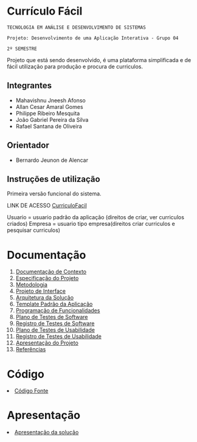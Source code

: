# Currículo Fácil

`TECNOLOGIA EM ANÁLISE E DESENVOLVIMENTO DE SISTEMAS`

`Projeto: Desenvolvimento de uma Aplicação Interativa - Grupo 04`

`2º SEMESTRE`

Projeto que está sendo desenvolvido, é uma plataforma simplificada e de fácil utilização para produção e procura de curriculos.

## Integrantes

* Mahavishnu Jneesh Afonso  
* Allan Cesar Amaral Gomes
* Philippe Ribeiro Mesquita
* João Gabriel Pereira da Silva 
* Rafael Santana de Oliveira 

## Orientador

* Bernardo Jeunon de Alencar

## Instruções de utilização

Primeira versão funcional do sistema.

LINK DE ACESSO <a href="https://curriculofacil.azurewebsites.net/">CurriculoFacil</a>

Usuario = usuario padrão da aplicação (direitos de criar, ver curriculos criados)
Empresa = usuario tipo empresa(direitos criar curriculos e pesquisar curriculos)

# Documentação

<ol>
<li><a href="docs/01-Documentação de Contexto.md"> Documentação de Contexto</a></li>
<li><a href="docs/02-Especificação do Projeto.md"> Especificação do Projeto</a></li>
<li><a href="docs/03-Metodologia.md"> Metodologia</a></li>
<li><a href="docs/04-Projeto de Interface.md"> Projeto de Interface</a></li>
<li><a href="docs/05-Arquitetura da Solução.md"> Arquitetura da Solução</a></li>
<li><a href="docs/06-Template Padrão da Aplicação.md"> Template Padrão da Aplicação</a></li>
<li><a href="docs/07-Programação de Funcionalidades.md"> Programação de Funcionalidades</a></li>
<li><a href="docs/08-Plano de Testes de Software.md"> Plano de Testes de Software</a></li>
<li><a href="docs/09-Registro de Testes de Software.md"> Registro de Testes de Software</a></li>
<li><a href="docs/10-Plano de Testes de Usabilidade.md"> Plano de Testes de Usabilidade</a></li>
<li><a href="docs/11-Registro de Testes de Usabilidade.md"> Registro de Testes de Usabilidade</a></li>
<li><a href="docs/12-Apresentação do Projeto.md"> Apresentação do Projeto</a></li>
<li><a href="docs/13-Referências.md"> Referências</a></li>
</ol>

# Código

<li><a href="src/README.md"> Código Fonte</a></li>

# Apresentação

<li><a href="presentation/README.md"> Apresentação da solução</a></li>
